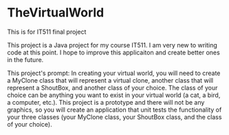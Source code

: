 # TheVirtualWorld
This is for IT511 final project

This project is a Java project for my course IT511. I am very new to writing code at this point. I hope to improve this applicaiton and create better ones in the future.

This project's prompt:
In creating your virtual world, you will need to create a MyClone class that will represent a virtual clone, another class that will represent a ShoutBox, and another class of your choice. The class of your choice can be anything you want to exist in your virtual world (a cat, a bird, a computer, etc.). This project is a prototype and there will not be any graphics, so you will create an application that unit tests the functionality of your three classes (your MyClone class, your ShoutBox class, and the class of your choice).
